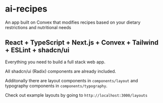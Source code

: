 # ai-recipes
An app built on Convex that modifies recipes based on your dietary restrictions and nutritional needs
## React + TypeScript + Next.js + Convex + Tailwind + ESLint + shadcn/ui

Everything you need to build a full stack web app.

All shadcn/ui (Radix) components are already included.

Additonally there are layout components in `components/layout` and typography components in `components/typography`.

Check out example layouts by going to `http://localhost:3000/layouts`